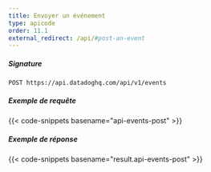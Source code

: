 ```yaml
---
title: Envoyer un événement
type: apicode
order: 11.1
external_redirect: /api/#post-an-event
---
```


##### Signature
`POST https://api.datadoghq.com/api/v1/events`
##### Exemple de requête
{{< code-snippets basename="api-events-post" >}}
##### Exemple de réponse
{{< code-snippets basename="result.api-events-post" >}}